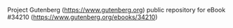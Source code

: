 Project Gutenberg (https://www.gutenberg.org) public repository for eBook #34210 (https://www.gutenberg.org/ebooks/34210)
